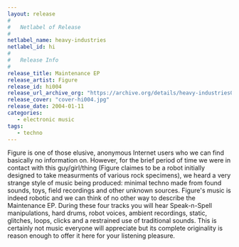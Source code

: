 ```yaml
---
layout: release
#
#   Netlabel of Release
#
netlabel_name: heavy-industries
netlabel_id: hi
#
#   Release Info
#
release_title: Maintenance EP
release_artist: Figure
release_id: hi004
release_url_archive_org: "https://archive.org/details/heavy-industries004"
release_cover: "cover-hi004.jpg"
release_date: 2004-01-11
categories:
   - electronic music
tags:
   - techno
---
```

Figure is one of those elusive, anonymous Internet users who we can find basically no information on. However, for the brief period of time we were in contact with this guy/girl/thing (Figure claimes to be a robot initially designed to take measurments of various rock specimens), we heard a very strange style of music being produced: minimal techno made from found sounds, toys, field recordings and other unknown sources. Figure's music is indeed robotic and we can think of no other way to describe the Maintenance EP. During these four tracks you will hear Speak-n-Spell manipulations, hard drums, robot voices, ambient recordings, static, glitches, loops, clicks and a restrained use of traditional sounds. This is certainly not music everyone will appreciate but its complete originality is reason enough to offer it here for your listening pleasure.
